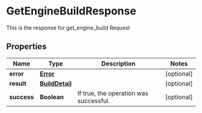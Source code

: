 

# GetEngineBuildResponse

This is the response for get_engine_build Request
## Properties

Name | Type | Description | Notes
------------ | ------------- | ------------- | -------------
**error** | [**Error**](Error.md) |  |  [optional]
**result** | [**BuildDetail**](BuildDetail.md) |  |  [optional]
**success** | **Boolean** | If true, the operation was successful. |  [optional]




